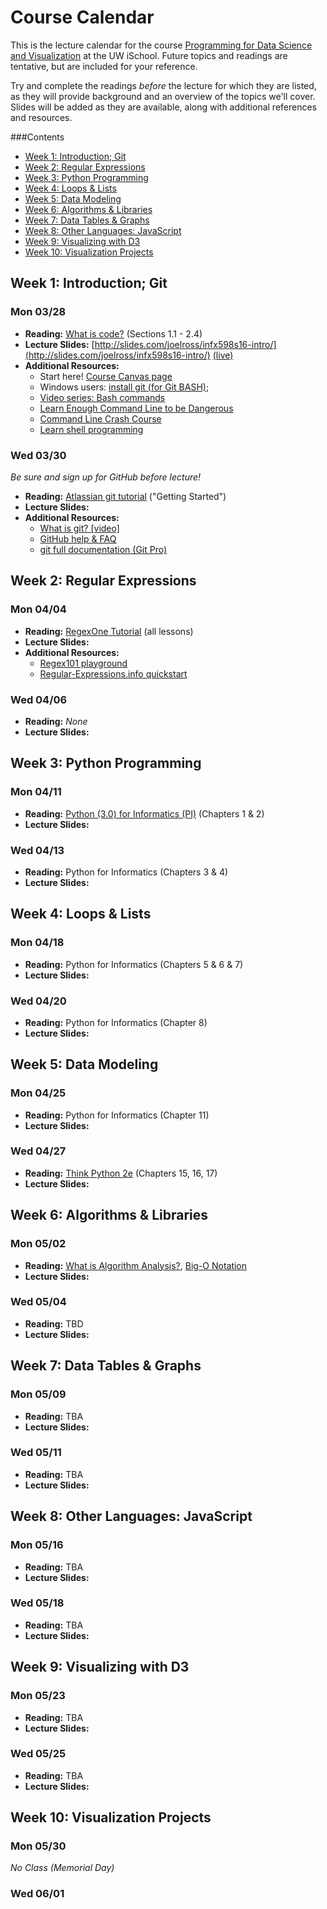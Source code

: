 # Course Calendar
This is the lecture calendar for the course [Programming for Data Science and Visualization](https://canvas.uw.edu/courses/1041440) at the UW iSchool. Future topics and readings are tentative, but are included for your reference.

Try and complete the readings _before_ the lecture for which they are listed, as they will provide background and an overview of the topics we'll cover. Slides will be added as they are available, along with additional references and resources.

<!-- doctoc README.md --github --maxlevel 2 --title '###Contents' -->
<!-- START doctoc generated TOC please keep comment here to allow auto update -->
<!-- DON'T EDIT THIS SECTION, INSTEAD RE-RUN doctoc TO UPDATE -->
###Contents

- [Week 1: Introduction; Git](#week-1-introduction-git)
- [Week 2: Regular Expressions](#week-2-regular-expressions)
- [Week 3: Python Programming](#week-3-python-programming)
- [Week 4: Loops & Lists](#week-4-loops-&-lists)
- [Week 5: Data Modeling](#week-5-data-modeling)
- [Week 6: Algorithms & Libraries](#week-6-algorithms-&-libraries)
- [Week 7: Data Tables & Graphs](#week-7-data-tables-&-graphs)
- [Week 8: Other Languages: JavaScript](#week-8-other-languages-javascript)
- [Week 9: Visualizing with D3](#week-9-visualizing-with-d3)
- [Week 10: Visualization Projects](#week-10-visualization-projects)

<!-- END doctoc generated TOC please keep comment here to allow auto update -->


## Week 1: Introduction; Git

### Mon 03/28
- **Reading:**
    [What is code?](http://www.bloomberg.com/graphics/2015-paul-ford-what-is-code/) (Sections 1.1 - 2.4)
- **Lecture Slides:** 
    [http://slides.com/joelross/infx598s16-intro/](http://slides.com/joelross/infx598s16-intro/) [(live)](http://slides.com/joelross/infx598s16-intro/live)
- **Additional Resources:**
    - Start here! [Course Canvas page](https://canvas.uw.edu/courses/1041440) 
    - Windows users: [install git (for Git BASH)](https://git-for-windows.github.io/);
    - [Video series: Bash commands](https://www.youtube.com/watch?v=sqYUYHn-HKg&list=PLCAF7D691FFA25555)
    - [Learn Enough Command Line to be Dangerous](https://www.learnenough.com/command-line-tutorial)
    - [Command Line Crash Course](http://cli.learncodethehardway.org/book/)
    - [Learn shell programming](http://www.learnshell.org/)


### Wed 03/30
_Be sure and sign up for GitHub before lecture!_

- **Reading:**
    [Atlassian git tutorial](https://www.atlassian.com/git/tutorials/what-is-version-control) ("Getting Started")
- **Lecture Slides:** 
- **Additional Resources:**
    - [What is git? [video]](https://git-scm.com/videos)
    - [GitHub help & FAQ](https://help.github.com/)
    - [git full documentation (Git Pro)](https://git-scm.com/book/en/v2)


## Week 2: Regular Expressions
### Mon 04/04
- **Reading:** [RegexOne Tutorial](http://regexone.com/lesson/introduction_abcs) (all lessons)
- **Lecture Slides:** 
- **Additional Resources:**
    - [Regex101 playground](https://regex101.com/#python)
    - [Regular-Expressions.info quickstart](http://www.regular-expressions.info/quickstart.html)


### Wed 04/06
- **Reading:** _None_
- **Lecture Slides:** 


## Week 3: Python Programming
### Mon 04/11
- **Reading:** [Python (3.0) for Informatics (PI)](http://do1.dr-chuck.com/pythonlearn/EN_us/pythonlearn.pdf) (Chapters 1 & 2)
- **Lecture Slides:** 


### Wed 04/13
- **Reading:** Python for Informatics (Chapters 3 & 4)
- **Lecture Slides:** 


## Week 4: Loops & Lists
### Mon 04/18
- **Reading:** Python for Informatics (Chapters 5 & 6 & 7)
- **Lecture Slides:** 


### Wed 04/20
- **Reading:** Python for Informatics (Chapter 8)
- **Lecture Slides:** 



## Week 5: Data Modeling
### Mon 04/25
- **Reading:** Python for Informatics (Chapter 11)
- **Lecture Slides:** 


### Wed 04/27
- **Reading:** [Think Python 2e](http://greenteapress.com/wp/think-python-2e/) (Chapters 15, 16, 17)
- **Lecture Slides:** 



## Week 6: Algorithms & Libraries
### Mon 05/02
- **Reading:** [What is Algorithm Analysis?](http://interactivepython.org/runestone/static/pythonds/AlgorithmAnalysis/WhatIsAlgorithmAnalysis.html), [Big-O Notation](http://interactivepython.org/runestone/static/pythonds/AlgorithmAnalysis/BigONotation.html)
- **Lecture Slides:** 


### Wed 05/04
<!--[Plotly User Guide](https://plot.ly/python/user-guide/)-->
- **Reading:** TBD
- **Lecture Slides:** 


## Week 7: Data Tables & Graphs
### Mon 05/09
- **Reading:** TBA
- **Lecture Slides:** 


### Wed 05/11
- **Reading:** TBA
- **Lecture Slides:** 



## Week 8: Other Languages: JavaScript
### Mon 05/16
- **Reading:** TBA
- **Lecture Slides:** 


### Wed 05/18
- **Reading:** TBA
- **Lecture Slides:** 


## Week 9: Visualizing with D3
### Mon 05/23
- **Reading:** TBA
- **Lecture Slides:** 


### Wed 05/25
- **Reading:** TBA
- **Lecture Slides:** 


## Week 10: Visualization Projects
### Mon 05/30
_No Class (Memorial Day)_ 

### Wed 06/01



